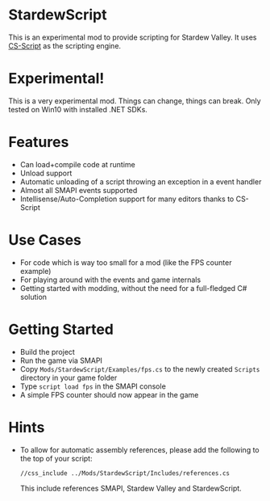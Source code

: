 # StardewScript

This is an experimental mod to provide scripting for Stardew Valley.
It uses [CS-Script](https://www.cs-script.net/) as the scripting engine.

# Experimental!

This is a very experimental mod. Things can change, things can break.
Only tested on Win10 with installed .NET SDKs.

# Features
- Can load+compile code at runtime
- Unload support
- Automatic unloading of a script throwing an exception in a event handler
- Almost all SMAPI events supported
- Intellisense/Auto-Completion support for many editors thanks to CS-Script

# Use Cases
- For code which is way too small for a mod (like the FPS counter example)
- For playing around with the events and game internals
- Getting started with modding, without the need for a full-fledged C# solution

# Getting Started

- Build the project
- Run the game via SMAPI
- Copy `Mods/StardewScript/Examples/fps.cs` to the newly created `Scripts` directory in your game folder
- Type `script load fps` in the SMAPI console
- A simple FPS counter should now appear in the game

# Hints
- To allow for automatic assembly references, please add the following to
  the top of your script:
  ```
  //css_include ../Mods/StardewScript/Includes/references.cs
  ``` 
  This include references SMAPI, Stardew Valley and StardewScript.
